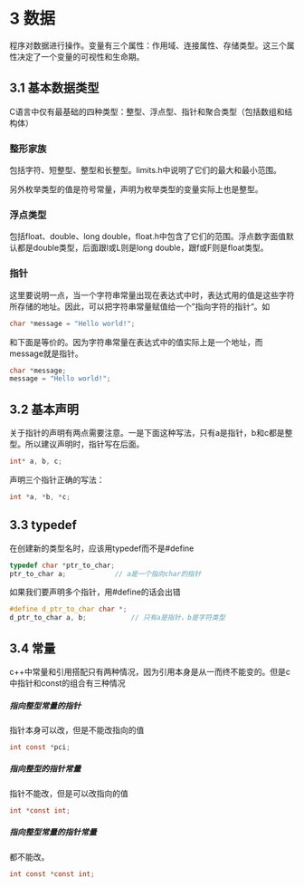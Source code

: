 # 3 数据

程序对数据进行操作。变量有三个属性：作用域、连接属性、存储类型。这三个属性决定了一个变量的可视性和生命期。

## 3.1 基本数据类型

C语言中仅有最基础的四种类型：整型、浮点型、指针和聚合类型（包括数组和结构体）

### 整形家族

包括字符、短整型、整型和长整型。limits.h中说明了它们的最大和最小范围。

另外枚举类型的值是符号常量，声明为枚举类型的变量实际上也是整型。

### 浮点类型

包括float、double、long double，float.h中包含了它们的范围。浮点数字面值默认都是double类型，后面跟l或L则是long double，跟f或F则是float类型。

### 指针

这里要说明一点，当一个字符串常量出现在表达式中时，表达式用的值是这些字符所存储的地址。因此，可以把字符串常量赋值给一个”指向字符的指针“。如

```c
char *message = "Hello world!";
```

和下面是等价的。因为字符串常量在表达式中的值实际上是一个地址，而message就是指针。

```c
char *message;
message = "Hello world!";
```

## 3.2 基本声明

关于指针的声明有两点需要注意。一是下面这种写法，只有a是指针，b和c都是整型。所以建议声明时，指针写在后面。

```c
int* a, b, c;
```

声明三个指针正确的写法：

```c
int *a, *b, *c;
```

## 3.3 typedef

在创建新的类型名时，应该用typedef而不是#define

```c
typedef char *ptr_to_char;
ptr_to_char a;            // a是一个指向char的指针
```

如果我们要声明多个指针，用#define的话会出错

```c
#define d_ptr_to_char char *;
d_ptr_to_char a, b;           // 只有a是指针，b是字符类型
```

## 3.4 常量

c++中常量和引用搭配只有两种情况，因为引用本身是从一而终不能变的。但是c中指针和const的组合有三种情况

##### 指向整型常量的指针

指针本身可以改，但是不能改指向的值

```c
int const *pci;
```

##### 指向整型的指针常量

指针不能改，但是可以改指向的值

```c
int *const int;
```

##### 指向整型常量的指针常量

都不能改。

```c
int const *const int;
```